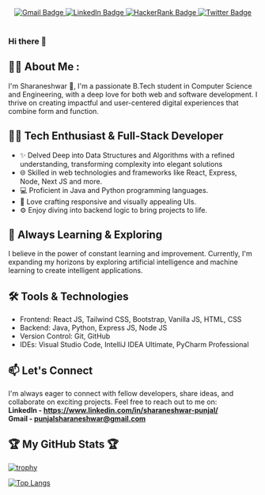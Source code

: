<div id="header" align="center">
  <div id="badges">
    <a href="mailto:punjalsharaneshwar@gmail.com" target="_blank">
      <img src="https://img.shields.io/badge/Gmail-red?style=for-the-badge&logo=gmail&logoColor=white" alt="Gmail Badge"/>
    </a>    
    <a href="https://www.linkedin.com/in/sharaneshwar-punjal" target="_blank">
      <img src="https://img.shields.io/badge/LinkedIn-blue?style=for-the-badge&logo=linkedin&logoColor=white" alt="LinkedIn Badge"/>
    </a>    
    <a href="https://www.hackerrank.com/sharaneshwar" target="_blank">
      <img src="https://img.shields.io/badge/Hackerrank-darkgreen?style=for-the-badge&logo=hackerrank&logoColor=white" alt="HackerRank Badge"/>
    </a>
    <a href="https://twitter.com/Sharan_2208" target="_blank">
      <img src="https://img.shields.io/badge/Twitter-grey?style=for-the-badge&logo=twitter&logoColor=white" alt="Twitter Badge"/>
    </a>
    <!-- <a href="https://leetcode.com/Sharaneshwar">
      <img src="https://img.shields.io/badge/Leetcode-yellow?style=for-the-badge&logo=leetcode&logoColor=white" alt="LeetCode Badge"/>
    </a> -->
  </div>
  <br>
  <img src="https://komarev.com/ghpvc/?username=Sharaneshwar&style=flat-round&color=red" alt=""/>
</div>

### Hi there 👋

## 👨‍💻 About Me :

I'm Sharaneshwar 👋, I'm a passionate B.Tech student in Computer Science and Engineering, with a deep love for both web and software development. I thrive on creating impactful and user-centered digital experiences that combine form and function.

## 👨‍💻 Tech Enthusiast & Full-Stack Developer

- ✨ Delved Deep into Data Structures and Algorithms with a refined understanding, transforming complexity into elegant solutions
- 🌐 Skilled in web technologies and frameworks like React, Express, Node, Next JS and more.
- 💻 Proficient in Java and Python programming languages.
- 🎨 Love crafting responsive and visually appealing UIs.
- ⚙️ Enjoy diving into backend logic to bring projects to life.

## 🚀 Always Learning & Exploring

I believe in the power of constant learning and improvement. Currently, I'm expanding my horizons by exploring artificial intelligence and machine learning to create intelligent applications.

## 🛠️ Tools & Technologies

- Frontend: React JS, Tailwind CSS, Bootstrap, Vanilla JS, HTML, CSS 
- Backend: Java, Python, Express JS, Node JS
- Version Control: Git, GitHub
- IDEs: Visual Studio Code, IntelliJ IDEA Ultimate, PyCharm Professional

<!-- ## 🌟 Open Source Contributor

I'm an advocate for open source software and love contributing to projects that make a difference. You can often find me collaborating with like-minded developers to improve the tools we all rely on. -->

## 📫 Let's Connect

I'm always eager to connect with fellow developers, share ideas, and collaborate on exciting projects. Feel free to reach out to me on: <br>
**LinkedIn - https://www.linkedin.com/in/sharaneshwar-punjal/** <br>
**Gmail - punjalsharaneshwar@gmail.com**

## 🏆 My GitHub Stats 🏆

[![trophy](https://github-profile-trophy.vercel.app/?username=Sharaneshwar&theme=darkhub&row=2&column=3&margin-w=20&margin-h=20)](https://github.com/swarraaa/github-profile-trophy)

[![Top Langs](https://github-readme-stats.vercel.app/api/top-langs/?username=Sharaneshwar&layout=compact&theme=vision-friendly-dark)](https://github.com/Sharaneshwar/github-readme-stats)
